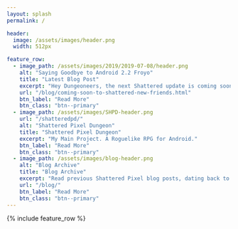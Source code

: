 ```yaml
---
layout: splash
permalink: /

header:
  image: /assets/images/header.png
  width: 512px

feature_row:
  - image_path: /assets/images/2019/2019-07-08/header.png
    alt: "Saying Goodbye to Android 2.2 Froyo"
    title: "Latest Blog Post"
    excerpt: "Hey Dungeoneers, the next Shattered update is coming soon, here's what to expect! 0.7.4 is primarily focused on improving existing allies and adding new ones."
    url: "/blog/coming-soon-to-shattered-new-friends.html"
    btn_label: "Read More"
    btn_class: "btn--primary"
  - image_path: /assets/images/SHPD-header.png
    url: "/shatteredpd/"
    alt: "Shattered Pixel Dungeon"
    title: "Shattered Pixel Dungeon"
    excerpt: "My Main Project. A Roguelike RPG for Android."
    btn_label: "Read More"
    btn_class: "btn--primary"
  - image_path: /assets/images/blog-header.png
    alt: "Blog Archive"
    title: "Blog Archive"
    excerpt: "Read previous Shattered Pixel blog posts, dating back to 2014."
    url: "/blog/"
    btn_label: "Read More"
    btn_class: "btn--primary"
---
```


{% include feature_row %}

